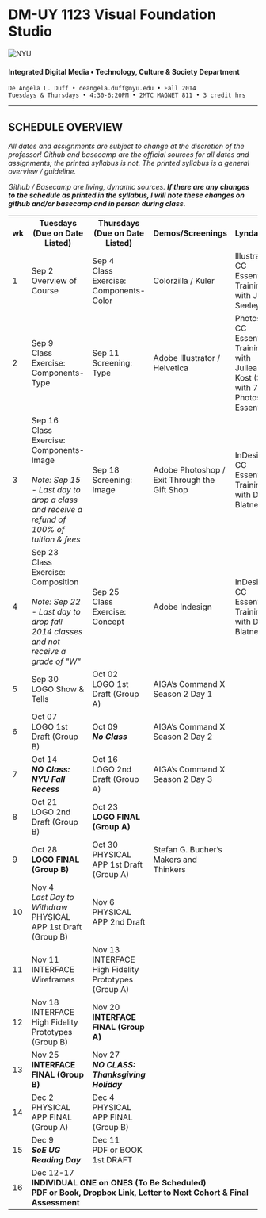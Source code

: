 # DM-UY 1123 Visual Foundation Studio

![NYU](http://ws2.polishedsolid.com/de/nyu_soe_logo.png)
#### Integrated Digital Media • Technology, Culture & Society Department 

    De Angela L. Duff • deangela.duff@nyu.edu • Fall 2014 
    Tuesdays & Thursdays • 4:30-6:20PM • 2MTC MAGNET 811 • 3 credit hrs

---

## SCHEDULE OVERVIEW

*All dates and assignments are subject to change at the discretion of the professor! Github and basecamp are the official sources for all dates and assignments; the printed syllabus is not. The printed syllabus is a general overview / guideline.* 

*Github / Basecamp are living, dynamic sources. **If there are any changes to the schedule as printed in the syllabus, I will note these changes on github and/or basecamp and in person during class.***
<table>
    <tr>
        <th width="2%">wk</th>
        <th width="28%">Tuesdays (Due on Date Listed)</th>
        <th width="28%">Thursdays (Due on Date Listed)</th>
        <th width="20%">Demos/Screenings</th>
        <th width="20%">Lynda.com</th>
    </tr>
    <tr>
        <td>1</td>
        <td>Sep 2<br>Overview of Course</td>
        <td>Sep 4<br>Class Exercise: Components-Color</a></td>
        <td>Colorzilla / Kuler</td>
        <td>Illustrator CC Essential Training with Justin Seeley</td>
    </tr>
    <tr>
        <td>2</td>
        <td>Sep 9<br>Class Exercise: Components-Type</td>
        <td>Sep 11<br>Screening: Type</td>
        <td>Adobe Illustrator / Helvetica</td>
        <td>Photoshop CC Essential Training with Julieanne Kost (Start with 7: Photoshop Essentials)</td>
    </tr>
    <tr>
        <td>3</td>
        <td>Sep 16<br>Class Exercise: Components-Image<br><br><i>Note: Sep 15 - Last day to drop a class and receive a refund of 100% of tuition &amp; fees</i></td>
        <td>Sep 18<br>Screening: Image</td>
        <td>Adobe Photoshop / Exit Through the Gift Shop</td>
        <td>InDesign CC Essential Training with David Blatner</td>
    </tr>
    <tr>
        <td>4</td>
        <td>Sep 23<br>Class Exercise: Composition<br><br><i>Note: Sep 22 - Last day to drop fall 2014 classes and not receive a grade of "W"</i></td>
        <td>Sep 25<br>Class Exercise: Concept</td>
        <td>Adobe Indesign</td>
        <td>InDesign CC Essential Training with David Blatner</td>
    </tr>
    <tr>
        <td>5</td>
        <td>Sep 30<br>LOGO Show & Tells</td>
        <td>Oct 02<br>LOGO 1st Draft (Group A)</td>
        <td>AIGA’s Command X Season 2 Day 1</td>
        <td></td>
    </tr>
    <tr>
        <td>6</td>
        <td>Oct 07<br>LOGO 1st Draft (Group B)</td>
        <td>Oct 09<br><strong><i>No Class</i></strong></td>
        <td>AIGA’s Command X Season 2 Day 2</td>
        <td></td>
    </tr>
    <tr>
        <td>7</td>
        <td>Oct 14<br><strong><i>NO Class: NYU Fall Recess</i></strong></td>
        <td>Oct 16<br>LOGO 2nd Draft (Group A)</td>
        <td>AIGA’s Command X Season 2 Day 3</td>
        <td></td>
    </tr>
    <tr>
        <td>8</td>
        <td>Oct 21<br>LOGO 2nd Draft (Group B)</td>
        <td>Oct 23<br><strong>LOGO FINAL (Group A)</strong></td>
        <td></td>
        <td></td>
    </tr>
    <tr>
        <td>9</td>
        <td>Oct 28<br><strong>LOGO FINAL (Group B)</strong></td>
        <td>Oct 30<br>PHYSICAL APP 1st Draft
(Group A)</td>
        <td>Stefan G. Bucher’s Makers and Thinkers</td>
        <td></td>
    </tr>
    <tr>
        <td>10</td>
        <td>Nov 4<br><i>Last Day to Withdraw</i><br>PHYSICAL APP 1st Draft
(Group B)</td>
        <td>Nov 6<br>PHYSICAL APP 2nd Draft</td>
         <td></td>
        <td></td>
    </tr>
    <tr>
        <td>11</td>
        <td>Nov 11<br>INTERFACE Wireframes</td>
        <td>Nov 13<br>INTERFACE High Fidelity Prototypes (Group A)</td>
         <td></td>
        <td></td>
    </tr>
    <tr>
        <td>12</td>
        <td>Nov 18<br>INTERFACE High Fidelity Prototypes (Group B)</td>
        <td>Nov 20<br><strong>INTERFACE FINAL
(Group A)</strong></td>
 <td></td>
        <td></td>
    </tr>
    <tr>
        <td>13</td>
        <td>Nov 25<br><strong>INTERFACE FINAL 
(Group B)</strong></td>
        <td>Nov 27<br><strong><i>NO CLASS: Thanksgiving Holiday</i></strong></td>
         <td></td>
        <td></td>
    </tr>
    <tr>
        <td>14</td>
        <td>Dec 2<br>PHYSICAL APP FINAL (Group A)</td>
        <td>Dec 4<br>PHYSICAL APP FINAL (Group B)</td>
         <td></td>
        <td></td>
    </tr>
    <tr>
        <td>15</td>
        <td>Dec 9<br><strong><i>SoE UG Reading Day</i></strong></td>
        <td>Dec 11<br>PDF or BOOK 1st DRAFT</td>
         <td></td>
        <td></td>
    </tr>
    <tr>
        <td>16</td>
        <td colspan="4">Dec 12-17<br><strong>INDIVIDUAL ONE on ONES (To Be Scheduled)<br> 
PDF or Book, Dropbox Link, Letter to Next Cohort & Final Assessment</strong></td>
    </tr>
</table>